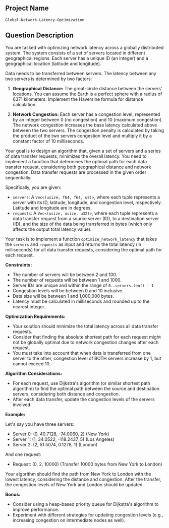 ## Project Name

`Global-Network-Latency-Optimization`

## Question Description

You are tasked with optimizing network latency across a globally distributed system. The system consists of a set of servers located in different geographical regions. Each server has a unique ID (an integer) and a geographical location (latitude and longitude).

Data needs to be transferred between servers. The latency between any two servers is determined by two factors:

1.  **Geographical Distance:**  The great-circle distance between the servers' locations. You can assume the Earth is a perfect sphere with a radius of 6371 kilometers.  Implement the Haversine formula for distance calculation.

2.  **Network Congestion:** Each server has a congestion level, represented by an integer between 0 (no congestion) and 10 (maximum congestion). The network congestion increases the base latency calculated above between the two servers. The congestion penalty is calculated by taking the product of the two servers congestion level and multiply it by a constant factor of 10 milliseconds.

Your goal is to design an algorithm that, given a set of servers and a series of data transfer requests, minimizes the overall latency.  You need to implement a function that determines the optimal path for each data transfer request, considering both geographical distance and network congestion. Data transfer requests are processed in the given order sequentially.

Specifically, you are given:

*   `servers`: A `Vec<(usize, f64, f64, u8)>`, where each tuple represents a server with its ID, latitude, longitude, and congestion level, respectively.  Latitude and longitude are in degrees.
*   `requests`: A `Vec<(usize, usize, u32)>`, where each tuple represents a data transfer request from a source server (ID), to a destination server (ID), and the size of the data being transferred in bytes (which only affects the output total latency value).

Your task is to implement a function `optimize_network_latency` that takes the `servers` and `requests` as input and returns the total latency (in milliseconds) for all data transfer requests, considering the optimal path for each request.

**Constraints:**

*   The number of servers will be between 2 and 100.
*   The number of requests will be between 1 and 1000.
*   Server IDs are unique and within the range of `0..servers.len() - 1`
*   Congestion levels will be between 0 and 10 inclusive.
*   Data size will be between 1 and 1,000,000 bytes.
*   Latency must be calculated in milliseconds and rounded up to the nearest integer.

**Optimization Requirements:**

*   Your solution should minimize the total latency across all data transfer requests.
*   Consider that finding the absolute shortest path for each request might not be globally optimal due to network congestion changes after each request.
*   You must take into account that when data is transferred from one server to the other, congestion level of BOTH servers increase by 1, but cannot exceed 10.

**Algorithm Considerations:**

*   For each request, use Dijkstra's algorithm (or similar shortest path algorithm) to find the optimal path between the source and destination servers, considering both distance and congestion.
*   After each data transfer, update the congestion levels of the servers involved.

**Example:**

Let's say you have three servers:

*   Server 0: (0, 40.7128, -74.0060, 2) (New York)
*   Server 1: (1, 34.0522, -118.2437, 5) (Los Angeles)
*   Server 2: (2, 51.5074, 0.1278, 1) (London)

And one request:

*   Request: (0, 2, 10000) (Transfer 10000 bytes from New York to London)

Your algorithm should find the path from New York to London with the lowest latency, considering the distance and congestion.  After the transfer, the congestion levels of New York and London should be updated.

**Bonus:**

*   Consider using a heap-based priority queue for Dijkstra's algorithm to improve performance.
*   Experiment with different strategies for updating congestion levels (e.g., increasing congestion on intermediate nodes as well).
